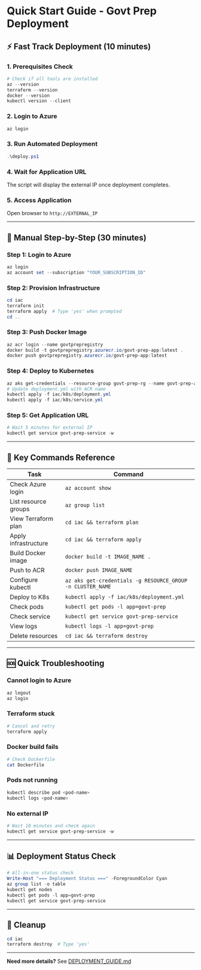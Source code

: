 # Quick Start Guide - Govt Prep Deployment

## ⚡ Fast Track Deployment (10 minutes)

### 1. Prerequisites Check
```powershell
# Check if all tools are installed
az --version
terraform --version
docker --version
kubectl version --client
```

### 2. Login to Azure
```powershell
az login
```

### 3. Run Automated Deployment
```powershell
.\deploy.ps1
```

### 4. Wait for Application URL
The script will display the external IP once deployment completes.

### 5. Access Application
Open browser to `http://EXTERNAL_IP`

---

## 📝 Manual Step-by-Step (30 minutes)

### Step 1: Login to Azure
```powershell
az login
az account set --subscription "YOUR_SUBSCRIPTION_ID"
```

### Step 2: Provision Infrastructure
```powershell
cd iac
terraform init
terraform apply  # Type 'yes' when prompted
cd ..
```

### Step 3: Push Docker Image
```powershell
az acr login --name govtprepregistry
docker build -t govtprepregistry.azurecr.io/govt-prep-app:latest .
docker push govtprepregistry.azurecr.io/govt-prep-app:latest
```

### Step 4: Deploy to Kubernetes
```powershell
az aks get-credentials --resource-group govt-prep-rg --name govt-prep-aks
# Update deployment.yml with ACR name
kubectl apply -f iac/k8s/deployment.yml
kubectl apply -f iac/k8s/service.yml
```

### Step 5: Get Application URL
```powershell
# Wait 5 minutes for external IP
kubectl get service govt-prep-service -w
```

---

## 🔑 Key Commands Reference

| Task | Command |
|------|---------|
| Check Azure login | `az account show` |
| List resource groups | `az group list` |
| View Terraform plan | `cd iac && terraform plan` |
| Apply infrastructure | `cd iac && terraform apply` |
| Build Docker image | `docker build -t IMAGE_NAME .` |
| Push to ACR | `docker push IMAGE_NAME` |
| Configure kubectl | `az aks get-credentials -g RESOURCE_GROUP -n CLUSTER_NAME` |
| Deploy to K8s | `kubectl apply -f iac/k8s/deployment.yml` |
| Check pods | `kubectl get pods -l app=govt-prep` |
| Check service | `kubectl get service govt-prep-service` |
| View logs | `kubectl logs -l app=govt-prep` |
| Delete resources | `cd iac && terraform destroy` |

---

## 🆘 Quick Troubleshooting

### Cannot login to Azure
```powershell
az logout
az login
```

### Terraform stuck
```powershell
# Cancel and retry
terraform apply
```

### Docker build fails
```powershell
# Check Dockerfile
cat Dockerfile
```

### Pods not running
```powershell
kubectl describe pod <pod-name>
kubectl logs <pod-name>
```

### No external IP
```powershell
# Wait 10 minutes and check again
kubectl get service govt-prep-service -w
```

---

## 📊 Deployment Status Check

```powershell
# All-in-one status check
Write-Host "=== Deployment Status ===" -ForegroundColor Cyan
az group list -o table
kubectl get nodes
kubectl get pods -l app=govt-prep
kubectl get service govt-prep-service
```

---

## 🧹 Cleanup

```powershell
cd iac
terraform destroy  # Type 'yes'
```

---

**Need more details?** See [DEPLOYMENT_GUIDE.md](DEPLOYMENT_GUIDE.md)


